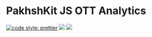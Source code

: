 # PakhshKit JS OTT Analytics

[![code style: prettier](https://img.shields.io/badge/code_style-prettier-ff69b4.svg?style=flat-square)](https://github.com/prettier/prettier)
[![](https://img.shields.io/npm/v/@pakhshkit-js/pakhshkit-js-ott-analytics/latest.svg)](https://www.npmjs.com/package/@pakhshkit-js/pakhshkit-js-ott-analytics)
[![](https://img.shields.io/npm/v/@pakhshkit-js/pakhshkit-js-ott-analytics/canary.svg)](https://www.npmjs.com/package/@pakhshkit-js/pakhshkit-js-ott-analytics/v/canary)
